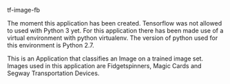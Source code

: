 tf-image-fb

The moment this application has been created. Tensorflow was not allowed to used with Python 3 yet.
For this application there has been made use of a virtual environment with python virtualenv.
The version of python used for this environment is Python 2.7.

This is an Application that classifies an Image on a trained image set.
Images used in this application are Fidgetspinners, Magic Cards and Segway Transportation Devices.

